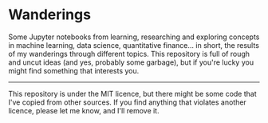 # Wanderings

Some Jupyter notebooks from learning, researching and exploring concepts in
machine learning, data science, quantitative finance... in short, the results of
my wanderings through different topics. This repository is full of rough and uncut
ideas (and yes, probably some garbage), but if you're lucky you might find
something that interests you.

---

This repository is under the MIT licence, but there might be some code that I've
copied from other sources. If you find anything that violates another licence,
please let me know, and I'll remove it.

